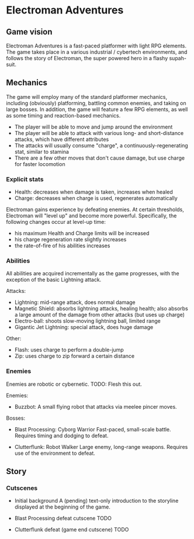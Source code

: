 # Electroman Adventures

## Game vision

Electroman Adventures is a fast-paced platformer with light RPG elements. The
game takes place in a various industrial / cybertech environments, and follows
the story of Electroman, the super powered hero in a flashy supah-suit.

## Mechanics

The game will employ many of the standard platformer mechanics, including
(obviously) platforming, battling common enemies, and taking on large bosses.
In addition, the game will feature a few RPG elements, as well as some timing
and reaction-based mechanics.

- The player will be able to move and jump around the environment
- The player will be able to attack with various long- and short-distance
  attacks, which have different attributes
- The attacks will usually consume "charge", a continuously-regenerating
  stat, similar to stamina
- There are a few other moves that don't cause damage, but use charge for
  faster locomotion

### Explicit stats

- Health: decreases when damage is taken, increases when healed
- Charge: decreases when charge is used, regenerates automatically

Electroman gains experience by defeating enemies. At certain thresholds,
Electroman will "level up" and become more powerful. Specifically, the
following changes occur at level-up time:

- his maximum Health and Charge limits will be increased
- his charge regeneration rate slightly increases
- the rate-of-fire of his abilities increases

### Abilities

All abilities are acquired incrementally as the game progresses, with the
exception of the basic Lightning attack.

Attacks:

- Lightning: mid-range attack, does normal damage
- Magnetic Shield: absorbs lightning attacks, healing health; also absorbs a
  large amount of the damage from other attacks (but uses up charge)
- Electro-ball: shoots slow-moving lightning ball, limited range
- Gigantic Jet Lightning: special attack, does huge damage

Other:

- Flash: uses charge to perform a double-jump
- Zip: uses charge to zip forward a certain distance

### Enemies

Enemies are robotic or cybernetic.
TODO: Flesh this out.

Enemies:

- Buzzbot: A small flying robot that attacks via meelee pincer moves.

Bosses:

- Blast Processing: Cyborg Warrior
  Fast-paced, small-scale battle. Requires timing and dodging to defeat.

- Clutterflunk: Robot Walker
  Large enemy, long-range weapons. Requires use of the environment to defeat.

## Story


### Cutscenes

- Initial background
  A (pending) text-only introduction to the storyline displayed at the
  beginning of the game.

- Blast Processing defeat cutscene
  TODO

- Clutterflunk defeat (game end cutscene)
  TODO
